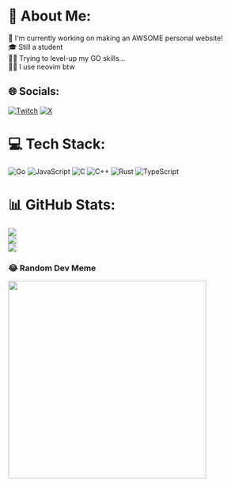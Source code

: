 # 💫 About Me:
👀 I'm currently working on making an AWSOME personal website!<br>🎓 Still a student<br>👨‍💻 Trying to level-up my GO skills...<br>🧙‍♂️ I use neovim btw


## 🌐 Socials:
[![Twitch](https://img.shields.io/badge/Twitch-%239146FF.svg?logo=Twitch&logoColor=white)](https://twitch.tv/devkaare) [![X](https://img.shields.io/badge/X-black.svg?logo=X&logoColor=white)](https://x.com/devkaare) 

# 💻 Tech Stack:
![Go](https://img.shields.io/badge/go-%2300ADD8.svg?style=for-the-badge&logo=go&logoColor=white) ![JavaScript](https://img.shields.io/badge/javascript-%23323330.svg?style=for-the-badge&logo=javascript&logoColor=%23F7DF1E) ![C](https://img.shields.io/badge/c-%2300599C.svg?style=for-the-badge&logo=c&logoColor=white) ![C++](https://img.shields.io/badge/c++-%2300599C.svg?style=for-the-badge&logo=c%2B%2B&logoColor=white) ![Rust](https://img.shields.io/badge/rust-%23000000.svg?style=for-the-badge&logo=rust&logoColor=white) ![TypeScript](https://img.shields.io/badge/typescript-%23007ACC.svg?style=for-the-badge&logo=typescript&logoColor=white)
# 📊 GitHub Stats:
![](https://github-readme-stats.vercel.app/api?username=devkaare&theme=dark&hide_border=false&include_all_commits=true&count_private=true)<br/>
![](https://github-readme-streak-stats.herokuapp.com/?user=devkaare&theme=dark&hide_border=false)<br/>
![](https://github-readme-stats.vercel.app/api/top-langs/?username=devkaare&theme=dark&hide_border=false&include_all_commits=true&count_private=true&layout=compact)

### 😂 Random Dev Meme
<img src='https://memer-new.vercel.app/' style="height: 400px;"/>
